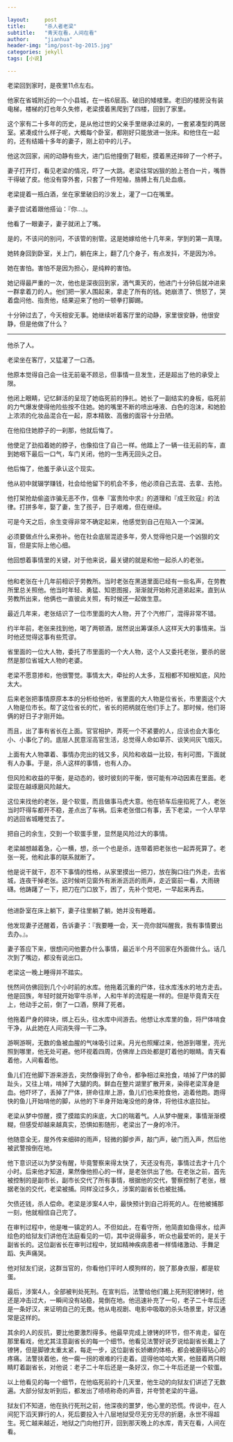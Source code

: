 ```yaml
---

layout:     post
title:      "杀人者老梁"
subtitle:   "青天在看，人间在看"
author:     "jianhua"
header-img: "img/post-bg-2015.jpg"
categories: jekyll
tags: [小说]

---
```


老梁回到家时，是夜里11点左右。

他家在省城附近的一个小县城，在一栋6层高、破旧的矮楼里。老旧的楼房没有装电梯，楼梯的灯也年久失修，老梁摸着黑爬到了四楼，回到了家里。

这个家有二十多年的历史，是从他过世的父亲手里继承过来的，一套紧凑型的两居室。紧凑成什么样子呢，大概每个卧室，都刚好只能放进一张床。和他住在一起的，还有结婚十多年的妻子，刚上初中的儿子。

他这次回家，闹的动静有些大，进门后他撞倒了鞋柜，摸着黑还摔碎了一个杯子。

妻子打开灯，看见老梁的情况，吓了一大跳。老梁往常凶狠的脸上苍白一片，嘴唇干得破了皮。他没有穿外套，只套了一件短袖，胳膊上有几处血痕。

老梁提着一瓶白酒，坐在家里破旧的沙发上，灌了一口在嘴里。

妻子尝试着跟他搭讪：『你...』。

他看了一眼妻子，妻子就闭上了嘴。

是的，不该问的别问，不该管的别管。这是她嫁给他十几年来，学到的第一真理。

她转身回到卧室，关上门，躺在床上，翻了几个身子，有点发抖，不是因为冷。

她在害怕。害怕不是因为担心，是纯粹的害怕。

她记得最严重的一次，他也是深夜回到家，酒气熏天的，他进门十分钟后就冲进来一群拿着刀的人。他们把一家人围起来，拿走了所有的钱。她崩溃了、愤怒了，哭着盘问他、指责他，结果迎来了他的一顿拳打脚踢。

十分钟过去了，今天相安无事。她继续听着客厅里的动静，家里很安静，他很安静，但是他做了什么？

---
他杀了人。

老梁坐在客厅，又猛灌了一口酒。

他原本觉得自己会一往无前毫不顾忌，但事情一旦发生，还是超出了他的承受上限。

他闭上眼睛，记忆鲜活的呈现了她临死前的挣扎。她长了一副结实的身板，临死前的力气爆发使得他险些按不住她。她的嘴里不断的喷出唾液、白色的泡沫，和她脸上浓浓的化妆品混合在一起，原本精致、高傲的面容十分丑陋。

在他掐住她脖子的一刹那，他就后悔了。

他使足了劲掐着她的脖子，也像掐住了自己一样。他踏上了一辆一往无前的车，直到她咽下最后一口气，车门关闭，他的一生再无回头之日。

他后悔了，他羞于承认这个现实。

他从初中就辍学赚钱，社会给他留下的机会不多，他必须自己去混、去拿、去抢。

他打架抢劫偷盗诈骗无恶不作，信奉『富贵险中求』的道理和『成王败寇』的法律。打拼多年，娶了妻，生了孩子，日子艰难，但在继续。

可是今天之后，余生变得非常不确定起来，他感觉到自己在陷入一个深渊。

必须要做点什么来弥补。他在社会底层混迹多年，旁人觉得他只是一个凶狠的文盲，但是实际上他心细。

他回想着事情里的关键，对于他来说，最关键的就是和他一起杀人的老张。

---
他和老张在十几年前相识于劳教所。当时老张在黑道里面已经有一些名声，在劳教所里总关照他。他当时年轻、勇猛、知恩图报，渐渐就开始称兄道弟起来。直到从劳教所出来，他俩也一直彼此关照，有时候还一起做生意。

最近几年来，老张结识了一位市里面的大人物，开了个汽修厂，混得非常不错。

约半年前，老张来找到他，喝了两顿酒，居然说出筹谋杀人这样天大的事情来。当时他还觉得这事有些荒谬。

省里面的一位大人物，委托了市里面的一个大人物，这个人又委托老张，要杀的居然是那位省城大人物的老婆。

老梁不愿意掺和，他很警觉。事情太大，牵扯的人太多，互相都不知根知底，风险太大。

后来老张把事情原原本本的分析给他听，省里面的大人物是位省长，市里面这个大人物是位市长。帮了这位省长的忙，省长的把柄就在他们手上了。那时候，他们哥俩的好日子才刚开始。

而且，出了事有省长在上面。官官相护，弄死一个不紧要的人，应该也会大事化小、小事化了的。底层人民意淫高官生活，总觉得人命如草芥、谈笑间灰飞烟灭。

上面有大人物罩着、事情办完出的钱又多，风险和收益一比较，有利可图，下面就有人办事。于是，杀人这样的事情，也有人办。

但风险和收益的平衡，是动态的，彼时彼刻的平衡，很可能有冲动因素在里面。老梁现在越琢磨风险越大。

这位来找他的老张，是个软蛋，而且做事马虎大意。他在轿车后座掐死了人，老张当时吓得车都开不稳，差点出了车祸。后来老张借口有事，丢下老梁，一个人早早的逃回省城睡觉去了。

把自己的余生，交到一个软蛋手里，显然是风险过大的事情。

老梁越想越着急，心一横，想，杀一个也是杀，连带着把老张也一起弄死算了。老张一死，他和此事的联系就断了。

他是说干就干，忍不下事情的性格，从家里摸出一把刀，放在胸口往门外走，去省城，连夜干掉老张。这时候听见窗外有淅淅沥沥的雨声，走近窗前一看，大雨磅礴。他踌躇了一下，把刀在门口放下，困了，先补个觉吧，一早起来再去。

---
他进卧室在床上躺下，妻子往里躺了躺，她并没有睡着。

他发现妻子还醒着，告诉妻子：『我要睡一会，天一亮你就叫醒我，我有事情要出去办。』。

妻子答应下来，很想问问他要办什么事情，最近半个月不回家在外面做什么。话几次到了嘴边，都没有说出口。

老梁这一晚上睡得并不踏实。

恍然间仿佛回到几个小时前的水库。他拖着沉重的尸体，往水库浅水的地方走去。他是回族，年轻时就开始宰牛杀羊，人和牛羊的流程是一样的。但是毕竟青天在上，他动手之前，倒了一口酒，祭拜了死者。

他拖着尸身的碎块，绑上石头，往水库中间游去。他想让水库里的鱼，将尸体啃食干净，从此她在人间消失得一干二净。

游啊游啊，无数的鱼被血腥的气味吸引过来。月光也照耀过来，他游到哪里，亮光照到哪里，他无处可避。他环视着四周，仿佛岸上四处都是盯着他的眼睛。青天看着他，人间看着他。

鱼儿们在他脚下游来游去，突然像得到了命令，都争相过来抢食，啃掉了尸体的脚趾头，又往上啃，啃掉了大腿的肉。鲜血在整片湖里扩散开来，染得老梁浑身是血。他吓坏了，丢掉了尸体，拼命往岸上游，鱼儿们也来抢食他，追着他跑。跑得快的鱼儿开始啃他的脚，从他的下半身开始淹没他的身体，将他往水底拉扯。

老梁从梦中惊醒，摸了摸踏实的床底，大口的喘着气。人从梦中醒来，事情渐渐模糊，但感受却越来越真实，恐惧如影随形，老梁出了一身的冷汗。

他随意全无，屋外传来细碎的雨声，轻微的脚步声，敲门声，破门而入声，然后他被武警按倒在地。

他下意识还以为梦没有醒，毕竟警察来得太快了，天还没有亮，事情过去才十几个小时。后来他才知道，果然像他担心的一样，是老张供出了他。在老张之前，首先被控制的是副市长，副市长交代了所有事情，根据他的交代，警察控制了老张，根据老张的交代，老梁被捕。同样没过多久，涉案的副省长也被批捕。

欠债还钱，杀人偿命。老梁是涉案4人中，最快预计到自己将死的人。在他被捕那一刻，他就相信自己完了。

在审判过程中，他是唯一镇定的人。不但如此，在看守所，他简直如鱼得水，绘声绘色的给狱友们讲他在法庭看见的一切，其中说得最多，听众也最爱听的，是关于副省长的。这位副省长在审判过程中，犹如精神疾病患者一样情绪激动、手舞足蹈、失声痛哭。

他对狱友们说，这群当官的，你看他们平时人模狗样的，脱了那身衣服，都是软蛋。

最后，涉案4人，全部被判处死刑。在宣判后，法警给他们戴上死刑犯镣铐时，他还是冲击过大，一瞬间没有站稳，晃倒在地。他迅速补充了一句，老子二十年后还是一条好汉，来证明自己的无畏。他从电视剧、电影中吸取的杀头场景里，好汉通常是这样的。

其余的人的反抗，要比他要激烈得多。他最早完成上镣铐的环节，但不肯走，留在那里看戏，他尤其注意副省长的每一个细节。他看见法警好说歹说给副省长戴上了镣铐，但是脚镣太重太紧，每走一步，这位副省长娇嫩的体格，都会被磨得钻心的疼痛。法警扶着他，他一瘸一拐的艰难的行走着。逗得他哈哈大笑，他鼓着两只眼睛盯着副省长，对他说：老子二十年后还是一条好汉，你二十年后还是一个软蛋。

以上他看见的每一个细节，在他临死前的十几天里，他生动的向狱友们讲述了无数遍。大部分狱友听到后，都发出了啧啧称奇的声音，并夸赞老梁的牛逼。

狱友们不知道，他在执行死刑之前，他深夜的噩梦，他心里的恐慌。传说中，在人间犯下滔天罪行的人，死后要投入十八层地狱受尽无穷无尽的折磨，永世不得超生。死亡越来越近，地狱之门向他打开，回到那天晚上的水库，青天在看，人间在看。
